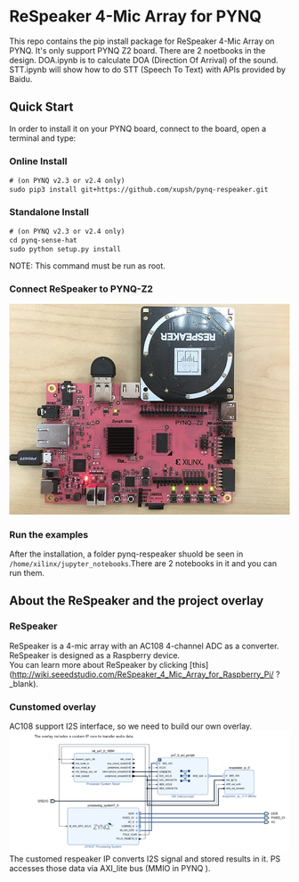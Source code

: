 # ReSpeaker 4-Mic Array for PYNQ

This repo contains the pip install package for ReSpeaker 4-Mic Array on PYNQ. It's only support PYNQ Z2 board. There are 2 noetbooks in the design. DOA.ipynb is to calculate DOA (Direction Of Arrival) of the sound. STT.ipynb will show how to do STT (Speech To Text) with APIs provided by Baidu.

## Quick Start

In order to install it on your PYNQ board, connect to the board, open a terminal and type:

### Online Install
```shell
# (on PYNQ v2.3 or v2.4 only)
sudo pip3 install git+https://github.com/xupsh/pynq-respeaker.git
```
### Standalone Install
```shell
# (on PYNQ v2.3 or v2.4 only)
cd pynq-sense-hat
sudo python setup.py install
```

NOTE: This command must be run as root.  

### Connect ReSpeaker to PYNQ-Z2

![](./boards/Pynq-Z2/notebooks/data/respeaker_pynq.jpg)
### Run the examples

After the installation, a folder pynq-respeaker shuold be seen in `/home/xilinx/jupyter_notebooks`.There are 2 notebooks in it and you can run them.

## About the ReSpeaker and the project overlay  
### ReSpeaker
ReSpeaker is a 4-mic array with an AC108 4-channel ADC as a converter. ReSpeaker is designed as a Raspberry device.   
You can learn more about ReSpeaker by clicking [this](http://wiki.seeedstudio.com/ReSpeaker_4_Mic_Array_for_Raspberry_Pi/ ?_blank).  

### Cunstomed overlay  
AC108 support I2S interface, so we need to build our own overlay.  
![](./overlay.png)  
The customed respeaker IP converts I2S signal and stored results in it. PS accesses those data via AXI_lite bus (MMIO in PYNQ ).
